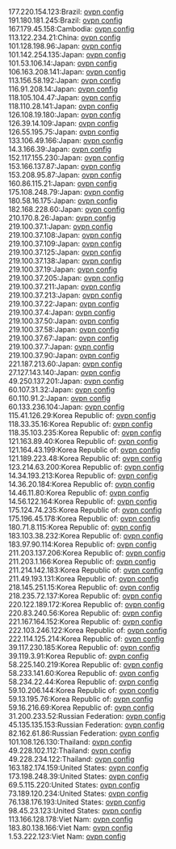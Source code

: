 177.220.154.123:Brazil: [ovpn config](vpn/177_220_154_123.ovpn)  
191.180.181.245:Brazil: [ovpn config](vpn/191_180_181_245.ovpn)  
167.179.45.158:Cambodia: [ovpn config](vpn/167_179_45_158.ovpn)  
113.122.234.21:China: [ovpn config](vpn/113_122_234_21.ovpn)  
101.128.198.96:Japan: [ovpn config](vpn/101_128_198_96.ovpn)  
101.142.254.135:Japan: [ovpn config](vpn/101_142_254_135.ovpn)  
101.53.106.14:Japan: [ovpn config](vpn/101_53_106_14.ovpn)  
106.163.208.141:Japan: [ovpn config](vpn/106_163_208_141.ovpn)  
113.156.58.192:Japan: [ovpn config](vpn/113_156_58_192.ovpn)  
116.91.208.14:Japan: [ovpn config](vpn/116_91_208_14.ovpn)  
118.105.104.47:Japan: [ovpn config](vpn/118_105_104_47.ovpn)  
118.110.28.141:Japan: [ovpn config](vpn/118_110_28_141.ovpn)  
126.108.19.180:Japan: [ovpn config](vpn/126_108_19_180.ovpn)  
126.39.14.109:Japan: [ovpn config](vpn/126_39_14_109.ovpn)  
126.55.195.75:Japan: [ovpn config](vpn/126_55_195_75.ovpn)  
133.106.49.166:Japan: [ovpn config](vpn/133_106_49_166.ovpn)  
14.3.166.39:Japan: [ovpn config](vpn/14_3_166_39.ovpn)  
152.117.155.230:Japan: [ovpn config](vpn/152_117_155_230.ovpn)  
153.166.137.87:Japan: [ovpn config](vpn/153_166_137_87.ovpn)  
153.208.95.87:Japan: [ovpn config](vpn/153_208_95_87.ovpn)  
160.86.115.21:Japan: [ovpn config](vpn/160_86_115_21.ovpn)  
175.108.248.79:Japan: [ovpn config](vpn/175_108_248_79.ovpn)  
180.58.16.175:Japan: [ovpn config](vpn/180_58_16_175.ovpn)  
182.168.228.60:Japan: [ovpn config](vpn/182_168_228_60.ovpn)  
210.170.8.26:Japan: [ovpn config](vpn/210_170_8_26.ovpn)  
219.100.37.1:Japan: [ovpn config](vpn/219_100_37_1.ovpn)  
219.100.37.108:Japan: [ovpn config](vpn/219_100_37_108.ovpn)  
219.100.37.109:Japan: [ovpn config](vpn/219_100_37_109.ovpn)  
219.100.37.125:Japan: [ovpn config](vpn/219_100_37_125.ovpn)  
219.100.37.138:Japan: [ovpn config](vpn/219_100_37_138.ovpn)  
219.100.37.19:Japan: [ovpn config](vpn/219_100_37_19.ovpn)  
219.100.37.205:Japan: [ovpn config](vpn/219_100_37_205.ovpn)  
219.100.37.211:Japan: [ovpn config](vpn/219_100_37_211.ovpn)  
219.100.37.213:Japan: [ovpn config](vpn/219_100_37_213.ovpn)  
219.100.37.22:Japan: [ovpn config](vpn/219_100_37_22.ovpn)  
219.100.37.4:Japan: [ovpn config](vpn/219_100_37_4.ovpn)  
219.100.37.50:Japan: [ovpn config](vpn/219_100_37_50.ovpn)  
219.100.37.58:Japan: [ovpn config](vpn/219_100_37_58.ovpn)  
219.100.37.67:Japan: [ovpn config](vpn/219_100_37_67.ovpn)  
219.100.37.7:Japan: [ovpn config](vpn/219_100_37_7.ovpn)  
219.100.37.90:Japan: [ovpn config](vpn/219_100_37_90.ovpn)  
221.187.213.60:Japan: [ovpn config](vpn/221_187_213_60.ovpn)  
27.127.143.140:Japan: [ovpn config](vpn/27_127_143_140.ovpn)  
49.250.137.201:Japan: [ovpn config](vpn/49_250_137_201.ovpn)  
60.107.31.32:Japan: [ovpn config](vpn/60_107_31_32.ovpn)  
60.110.91.2:Japan: [ovpn config](vpn/60_110_91_2.ovpn)  
60.133.236.104:Japan: [ovpn config](vpn/60_133_236_104.ovpn)  
115.41.126.29:Korea Republic of: [ovpn config](vpn/115_41_126_29.ovpn)  
118.33.35.16:Korea Republic of: [ovpn config](vpn/118_33_35_16.ovpn)  
118.35.103.235:Korea Republic of: [ovpn config](vpn/118_35_103_235.ovpn)  
121.163.89.40:Korea Republic of: [ovpn config](vpn/121_163_89_40.ovpn)  
121.164.43.199:Korea Republic of: [ovpn config](vpn/121_164_43_199.ovpn)  
121.189.223.48:Korea Republic of: [ovpn config](vpn/121_189_223_48.ovpn)  
123.214.63.200:Korea Republic of: [ovpn config](vpn/123_214_63_200.ovpn)  
14.34.193.213:Korea Republic of: [ovpn config](vpn/14_34_193_213.ovpn)  
14.36.20.184:Korea Republic of: [ovpn config](vpn/14_36_20_184.ovpn)  
14.46.11.80:Korea Republic of: [ovpn config](vpn/14_46_11_80.ovpn)  
14.56.122.164:Korea Republic of: [ovpn config](vpn/14_56_122_164.ovpn)  
175.124.74.235:Korea Republic of: [ovpn config](vpn/175_124_74_235.ovpn)  
175.196.45.178:Korea Republic of: [ovpn config](vpn/175_196_45_178.ovpn)  
180.71.8.115:Korea Republic of: [ovpn config](vpn/180_71_8_115.ovpn)  
183.103.38.232:Korea Republic of: [ovpn config](vpn/183_103_38_232.ovpn)  
183.97.90.114:Korea Republic of: [ovpn config](vpn/183_97_90_114.ovpn)  
211.203.137.206:Korea Republic of: [ovpn config](vpn/211_203_137_206.ovpn)  
211.203.1.166:Korea Republic of: [ovpn config](vpn/211_203_1_166.ovpn)  
211.214.142.183:Korea Republic of: [ovpn config](vpn/211_214_142_183.ovpn)  
211.49.193.131:Korea Republic of: [ovpn config](vpn/211_49_193_131.ovpn)  
218.145.251.15:Korea Republic of: [ovpn config](vpn/218_145_251_15.ovpn)  
218.235.72.137:Korea Republic of: [ovpn config](vpn/218_235_72_137.ovpn)  
220.122.189.172:Korea Republic of: [ovpn config](vpn/220_122_189_172.ovpn)  
220.83.240.56:Korea Republic of: [ovpn config](vpn/220_83_240_56.ovpn)  
221.167.164.152:Korea Republic of: [ovpn config](vpn/221_167_164_152.ovpn)  
222.103.246.122:Korea Republic of: [ovpn config](vpn/222_103_246_122.ovpn)  
222.114.125.214:Korea Republic of: [ovpn config](vpn/222_114_125_214.ovpn)  
39.117.230.185:Korea Republic of: [ovpn config](vpn/39_117_230_185.ovpn)  
39.119.3.91:Korea Republic of: [ovpn config](vpn/39_119_3_91.ovpn)  
58.225.140.219:Korea Republic of: [ovpn config](vpn/58_225_140_219.ovpn)  
58.233.141.60:Korea Republic of: [ovpn config](vpn/58_233_141_60.ovpn)  
58.234.22.44:Korea Republic of: [ovpn config](vpn/58_234_22_44.ovpn)  
59.10.206.144:Korea Republic of: [ovpn config](vpn/59_10_206_144.ovpn)  
59.13.195.76:Korea Republic of: [ovpn config](vpn/59_13_195_76.ovpn)  
59.16.216.69:Korea Republic of: [ovpn config](vpn/59_16_216_69.ovpn)  
31.200.233.52:Russian Federation: [ovpn config](vpn/31_200_233_52.ovpn)  
45.135.135.153:Russian Federation: [ovpn config](vpn/45_135_135_153.ovpn)  
82.162.61.86:Russian Federation: [ovpn config](vpn/82_162_61_86.ovpn)  
101.108.126.130:Thailand: [ovpn config](vpn/101_108_126_130.ovpn)  
49.228.102.112:Thailand: [ovpn config](vpn/49_228_102_112.ovpn)  
49.228.234.122:Thailand: [ovpn config](vpn/49_228_234_122.ovpn)  
163.182.174.159:United States: [ovpn config](vpn/163_182_174_159.ovpn)  
173.198.248.39:United States: [ovpn config](vpn/173_198_248_39.ovpn)  
69.5.115.220:United States: [ovpn config](vpn/69_5_115_220.ovpn)  
73.189.120.234:United States: [ovpn config](vpn/73_189_120_234.ovpn)  
76.138.176.193:United States: [ovpn config](vpn/76_138_176_193.ovpn)  
98.45.23.123:United States: [ovpn config](vpn/98_45_23_123.ovpn)  
113.166.128.178:Viet Nam: [ovpn config](vpn/113_166_128_178.ovpn)  
183.80.138.166:Viet Nam: [ovpn config](vpn/183_80_138_166.ovpn)  
1.53.222.123:Viet Nam: [ovpn config](vpn/1_53_222_123.ovpn)  

